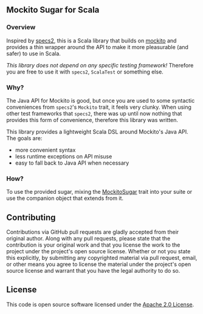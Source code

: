 ## Mockito Sugar for Scala

### Overview

Inspired by [specs2](https://etorreborre.github.io/specs2/), this is a
Scala library that builds on [mockito](http://mockito.org) and
provides a thin wrapper around the API to make it more pleasurable
(and safer) to use in Scala.

*This library does not depend on any specific testing framework!*
Therefore you are free to use it with `specs2`, `ScalaTest` or
something else.

### Why?

The Java API for Mockito is good, but once you are used to some
syntactic conveniences from `specs2`'s `Mockito` trait, it feels very
clunky.  When using other test frameworks that `specs2`, there was up
until now nothing that provides this form of convenience, therefore
this library was written.

This library provides a lightweight Scala DSL around Mockito's Java
API.  The goals are:

  - more convenient syntax
  - less runtime exceptions on API misuse
  - easy to fall back to Java API when necessary

### How?

To use the provided sugar, mixing
the
[MockitoSugar](https://github.com/markus1189/mockito-scala/blob/master/src/main/scala/de/codecentric/mockito/MockitoSugar.scala) trait
into your suite or use the companion object that extends from it.

## Contributing

Contributions via GitHub pull requests are gladly accepted from their
original author. Along with any pull requests, please state that the
contribution is your original work and that you license the work to
the project under the project's open source license. Whether or not
you state this explicitly, by submitting any copyrighted material via
pull request, email, or other means you agree to license the material
under the project's open source license and warrant that you have the
legal authority to do so.

## License

This code is open source software licensed under
the
[Apache 2.0 License](http://apache.org/licenses/LICENSE-2.0.html).
